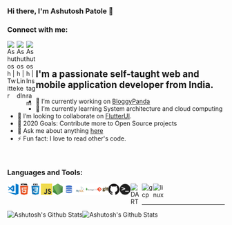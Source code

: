 ### Hi there, I'm Ashutosh Patole 👋
### Connect with me:
[<img align="left" alt="Ashutosh | Twitter" width="22px" src="https://cdn.jsdelivr.net/npm/simple-icons@v3/icons/twitter.svg" />][twitter]
[<img align="left" alt="Ashutosh | LinkedIn" width="22px" src="https://cdn.jsdelivr.net/npm/simple-icons@v3/icons/linkedin.svg" />][linkedin]
[<img align="left" alt="Ashutosh | Instagram" width="22px" src="https://cdn.jsdelivr.net/npm/simple-icons@v3/icons/instagram.svg" />][instagram]
<br /><br />
## I'm a passionate self-taught web and mobile application developer from India.
- 🔭 I’m currently working on [BloggyPanda](https://github.com/AshutoshPatole/bloggy-panda.git)
- 🌱 I’m currently learning System architecture and cloud computing
- 👯 I’m looking to collaborate on [FlutterUI](https://github.com/AshutoshPatole/FlutterUI.git).
- 🥅 2020 Goals: Contribute more to Open Source projects
- 💬 Ask me about anything [here](https://github.com/AshutoshPatole/ashutoshpatole/issues)
- ⚡ Fun fact: I love to read other's code.



<br />

### Languages and Tools:

[<img align="left" alt="Visual Studio Code" width="26px" src="https://raw.githubusercontent.com/github/explore/80688e429a7d4ef2fca1e82350fe8e3517d3494d/topics/visual-studio-code/visual-studio-code.png" />][linkedin]
[<img align="left" alt="HTML5" width="26px" src="https://raw.githubusercontent.com/github/explore/80688e429a7d4ef2fca1e82350fe8e3517d3494d/topics/html/html.png" />][linkedin]
[<img align="left" alt="CSS3" width="26px" src="https://raw.githubusercontent.com/github/explore/80688e429a7d4ef2fca1e82350fe8e3517d3494d/topics/css/css.png" />][linkedin]
[<img align="left" alt="JavaScript" width="26px" src="https://raw.githubusercontent.com/github/explore/80688e429a7d4ef2fca1e82350fe8e3517d3494d/topics/javascript/javascript.png" />][linkedin]
[<img align="left" alt="Node.js" width="26px" src="https://raw.githubusercontent.com/github/explore/80688e429a7d4ef2fca1e82350fe8e3517d3494d/topics/nodejs/nodejs.png" />][linkedin]
[<img align="left" alt="SQL" width="26px" src="https://raw.githubusercontent.com/github/explore/80688e429a7d4ef2fca1e82350fe8e3517d3494d/topics/sql/sql.png" />][linkedin]
[<img align="left" alt="MySQL" width="26px" src="https://raw.githubusercontent.com/github/explore/80688e429a7d4ef2fca1e82350fe8e3517d3494d/topics/mysql/mysql.png" />][linkedin]
[<img align="left" alt="MongoDB" width="26px" src="https://raw.githubusercontent.com/github/explore/80688e429a7d4ef2fca1e82350fe8e3517d3494d/topics/mongodb/mongodb.png" />][linkedin]
[<img align="left" alt="Git" width="26px" src="https://raw.githubusercontent.com/github/explore/80688e429a7d4ef2fca1e82350fe8e3517d3494d/topics/git/git.png" />][linkedin]
[<img align="left" alt="GitHub" width="26px" src="https://raw.githubusercontent.com/github/explore/78df643247d429f6cc873026c0622819ad797942/topics/github/github.png" />][linkedin]
[<img align="left" alt="Terminal" width="26px" src="https://raw.githubusercontent.com/github/explore/80688e429a7d4ef2fca1e82350fe8e3517d3494d/topics/terminal/terminal.png" />][linkedin]
[<img align="left" alt="DART" width="26px" src="https://avatars0.githubusercontent.com/u/1609975?s=280&v=4" />][linkedin]

[<img align="left" alt="gcp" width="26px" src="https://www.pinpng.com/pngs/m/61-610992_gcp-logo-cloud-google-cloud-logo-svg-hd.png" />][linkedin]
[<img align="left" alt="linux" width="26px" src="https://upload.wikimedia.org/wikipedia/commons/thumb/3/35/Tux.svg/1200px-Tux.svg.png" />][linkedin]



<br />
<br />

---

<img align="left" alt="Ashutosh's Github Stats" src="https://github-readme-stats.vercel.app/api?username=AshutoshPatole&show_icons=true&hide_border=true&theme=radical&count_private=true" />


<img align="left" alt="Ashutosh's Github Stats" src="https://github-readme-stats.vercel.app/api/top-langs/?username=AshutoshPatole&layout=compact&theme=radical" />

[website]: https://bloggypanda.com
[twitter]: https://twitter.com/AshutoshPatole7
[instagram]: https://www.instagram.com/127.0.0.1_______
[linkedin]: https://www.linkedin.com/in/ashutosh-patole-13a233192/
